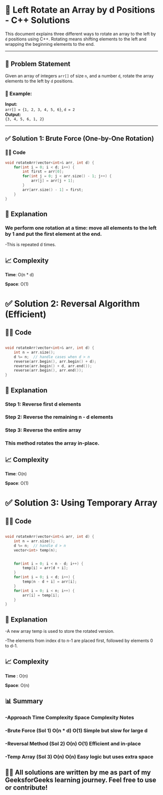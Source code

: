 # 🔄 Left Rotate an Array by d Positions - C++ Solutions

This document explains three different ways to rotate an array to the left by `d` positions using C++. Rotating means shifting elements to the left and wrapping the beginning elements to the end.

---

## 📘 Problem Statement

Given an array of integers `arr[]` of size `n`, and a number `d`, rotate the array elements to the left by `d` positions.

### 🔹 Example:
**Input:**  
`arr[] = {1, 2, 3, 4, 5, 6}`, `d = 2`  
**Output:**  
`{3, 4, 5, 6, 1, 2}`

---

## ✅ Solution 1: Brute Force (One-by-One Rotation)

### 👨‍💻 Code

```cpp
void rotateArr(vector<int>& arr, int d) {
    for(int i = 0; i < d; i++) {
        int first = arr[0];
        for(int j = 0; j < arr.size() - 1; j++) {
            arr[j] = arr[j + 1];
        }
        arr[arr.size() - 1] = first;
    }
}
```

## 🧠 Explanation
### We perform one rotation at a time: move all elements to the left by 1 and put the first element at the end.

-This is repeated d times.

## 📈 Complexity
**Time**: O(n * d)

**Space**: O(1)

# ✅ Solution 2: Reversal Algorithm (Efficient)
## 👨‍💻 Code
```cpp

void rotateArr(vector<int>& arr, int d) {
    int n = arr.size();
    d %= n;  // handle cases when d > n
    reverse(arr.begin(), arr.begin() + d);
    reverse(arr.begin() + d, arr.end());
    reverse(arr.begin(), arr.end());
}
```
## 🧠 Explanation
### Step 1: Reverse first d elements

### Step 2: Reverse the remaining n - d elements

### Step 3: Reverse the entire array

### This method rotates the array in-place.

## 📈 Complexity
**Time**: O(n)

**Space**: O(1)

# ✅ Solution 3: Using Temporary Array
## 👨‍💻 Code
```cpp

void rotateArr(vector<int>& arr, int d) {
    int n = arr.size();
    d %= n;  // handle d > n
    vector<int> temp(n);

    
    for(int i = 0; i < n - d; i++) {
        temp[i] = arr[d + i];
    }
    for(int i = 0; i < d; i++) {
        temp[n - d + i] = arr[i];
    }    
    for(int i = 0; i < n; i++) {
        arr[i] = temp[i];
    }
}
```
## 🧠 Explanation
-A new array temp is used to store the rotated version.

-The elements from index d to n-1 are placed first, followed by elements 0 to d-1.

## 📈 Complexity
**Time** : O(n)

**Space**: O(n)

## 📊 Summary
### -Approach	Time Complexity	Space Complexity	Notes
### -Brute Force (Sol 1)	O(n * d)	O(1)	Simple but slow for large d
### -Reversal Method (Sol 2)	O(n)	O(1)	Efficient and in-place
### -Temp Array (Sol 3)	O(n)	O(n)	Easy logic but uses extra space

## 👨‍💻 All solutions are written by me as part of my GeeksforGeeks learning journey. Feel free to use or contribute!





